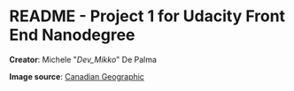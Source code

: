 # README - Project 1 for Udacity Front End Nanodegree

**Creator**: Michele "*Dev_Mikko*" De Palma

**Image source**: [Canadian Geographic](https://www.canadiangeographic.ca/)
